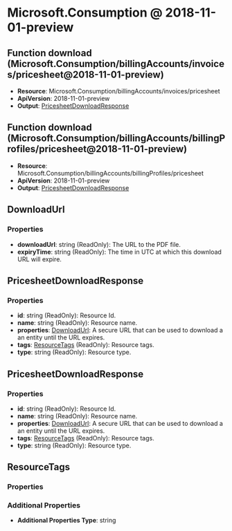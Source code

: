 # Microsoft.Consumption @ 2018-11-01-preview

## Function download (Microsoft.Consumption/billingAccounts/invoices/pricesheet@2018-11-01-preview)
* **Resource**: Microsoft.Consumption/billingAccounts/invoices/pricesheet
* **ApiVersion**: 2018-11-01-preview
* **Output**: [PricesheetDownloadResponse](#pricesheetdownloadresponse)

## Function download (Microsoft.Consumption/billingAccounts/billingProfiles/pricesheet@2018-11-01-preview)
* **Resource**: Microsoft.Consumption/billingAccounts/billingProfiles/pricesheet
* **ApiVersion**: 2018-11-01-preview
* **Output**: [PricesheetDownloadResponse](#pricesheetdownloadresponse)

## DownloadUrl
### Properties
* **downloadUrl**: string (ReadOnly): The URL to the PDF file.
* **expiryTime**: string (ReadOnly): The time in UTC at which this download URL will expire.

## PricesheetDownloadResponse
### Properties
* **id**: string (ReadOnly): Resource Id.
* **name**: string (ReadOnly): Resource name.
* **properties**: [DownloadUrl](#downloadurl): A secure URL that can be used to download a an entity until the URL expires.
* **tags**: [ResourceTags](#resourcetags) (ReadOnly): Resource tags.
* **type**: string (ReadOnly): Resource type.

## PricesheetDownloadResponse
### Properties
* **id**: string (ReadOnly): Resource Id.
* **name**: string (ReadOnly): Resource name.
* **properties**: [DownloadUrl](#downloadurl): A secure URL that can be used to download a an entity until the URL expires.
* **tags**: [ResourceTags](#resourcetags) (ReadOnly): Resource tags.
* **type**: string (ReadOnly): Resource type.

## ResourceTags
### Properties
### Additional Properties
* **Additional Properties Type**: string

